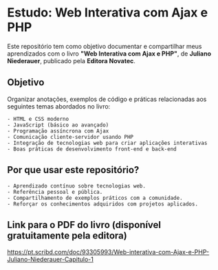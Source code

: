 # Estudo: Web Interativa com Ajax e PHP
Este repositório tem como objetivo documentar e compartilhar meus aprendizados com o livro **"Web Interativa com Ajax e PHP"**, de **Juliano Niederauer**, publicado pela **Editora Novatec**.
## Objetivo
Organizar anotações, exemplos de código e práticas relacionadas aos seguintes temas abordados no livro:

    - HTML e CSS moderno
    - JavaScript (básico ao avançado)
    - Programação assíncrona com Ajax
    - Comunicação cliente-servidor usando PHP
    - Integração de tecnologias web para criar aplicações interativas
    - Boas práticas de desenvolvimento front-end e back-end
## Por que usar este repositório?

    - Aprendizado contínuo sobre tecnologias web.
    - Referência pessoal e pública.
    - Compartilhamento de exemplos práticos com a comunidade.
    - Reforçar os conhecimentos adquiridos com projetos aplicados.
## Link para o PDF do livro (disponível gratuitamente pela editora)
https://pt.scribd.com/doc/93305993/Web-interativa-com-Ajax-e-PHP-Juliano-Niederauer-Capitulo-1
